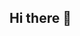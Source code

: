 ## Hi there 👋

<!--
**revati1212/revati1212** is a ✨ _special_ ✨ repository because its `README.md` (this file) appears on your GitHub profile.

Here are some ideas to get you started:

<h1 align="center">Hi 👋, I'm Revati</h1>
<h3 align="center">A passionate software developer</h3>

<p align="left"> <img src="https://komarev.com/ghpvc/?username=revati1212&label=Profile%20views&color=0e75b6&style=flat" alt="revati1212" /> </p>

<p align="left"> <a href="https://github.com/ryo-ma/github-profile-trophy"><img src="https://github-profile-trophy.vercel.app/?username=revati1212" alt="revati1212" /></a> </p>

- 🔭 I’m currently working on **xworkz technology**

- 🌱 I’m currently learning **spring-mv,JPA**

- 💬 Ask me about **java MYSQL JDBC**

- 📫 How to reach me **revatiahirasang56@gmail.com**

<h3 align="left">Connect with me:</h3>
<p align="left">
<a href="https://linkedin.com/in/https://www.linkedin.com/in/revati-ahirasang-a5121b195/" target="blank"><img align="center" src="https://raw.githubusercontent.com/rahuldkjain/github-profile-readme-generator/master/src/images/icons/Social/linked-in-alt.svg" alt="https://www.linkedin.com/in/revati-ahirasang-a5121b195/" height="30" width="40" /></a>
</p>

<h3 align="left">Languages and Tools:</h3>
<p align="left"> <a href="https://www.w3schools.com/css/" target="_blank" rel="noreferrer"> <img src="https://raw.githubusercontent.com/devicons/devicon/master/icons/css3/css3-original-wordmark.svg" alt="css3" width="40" height="40"/> </a> <a href="https://www.w3.org/html/" target="_blank" rel="noreferrer"> <img src="https://raw.githubusercontent.com/devicons/devicon/master/icons/html5/html5-original-wordmark.svg" alt="html5" width="40" height="40"/> </a> <a href="https://www.java.com" target="_blank" rel="noreferrer"> <img src="https://raw.githubusercontent.com/devicons/devicon/master/icons/java/java-original.svg" alt="java" width="40" height="40"/> </a> <a href="https://developer.mozilla.org/en-US/docs/Web/JavaScript" target="_blank" rel="noreferrer"> <img src="https://raw.githubusercontent.com/devicons/devicon/master/icons/javascript/javascript-original.svg" alt="javascript" width="40" height="40"/> </a> <a href="https://spring.io/" target="_blank" rel="noreferrer"> <img src="https://www.vectorlogo.zone/logos/springio/springio-icon.svg" alt="spring" width="40" height="40"/> </a> </p>

<p><img align="left" src="https://github-readme-stats.vercel.app/api/top-langs?username=revati1212&show_icons=true&locale=en&layout=compact" alt="revati1212" /></p>

<p>&nbsp;<img align="center" src="https://github-readme-stats.vercel.app/api?username=revati1212&show_icons=true&locale=en" alt="revati1212" /></p>

<p><img align="center" src="https://github-readme-streak-stats.herokuapp.com/?user=revati1212&" alt="revati1212" /></p>

